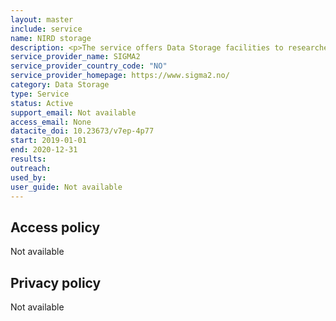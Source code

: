 ```yaml
---
layout: master
include: service
name: NIRD storage
description: <p>The service offers Data Storage facilities to researchers who require a platform to store, share and manage large, active scientific datasets.</p>
service_provider_name: SIGMA2
service_provider_country_code: "NO"
service_provider_homepage: https://www.sigma2.no/
category: Data Storage
type: Service
status: Active
support_email: Not available
access_email: None
datacite_doi: 10.23673/v7ep-4p77
start: 2019-01-01
end: 2020-12-31
results:
outreach:
used_by: 
user_guide: Not available
---
```



## Access policy
Not available

## Privacy policy
Not available
